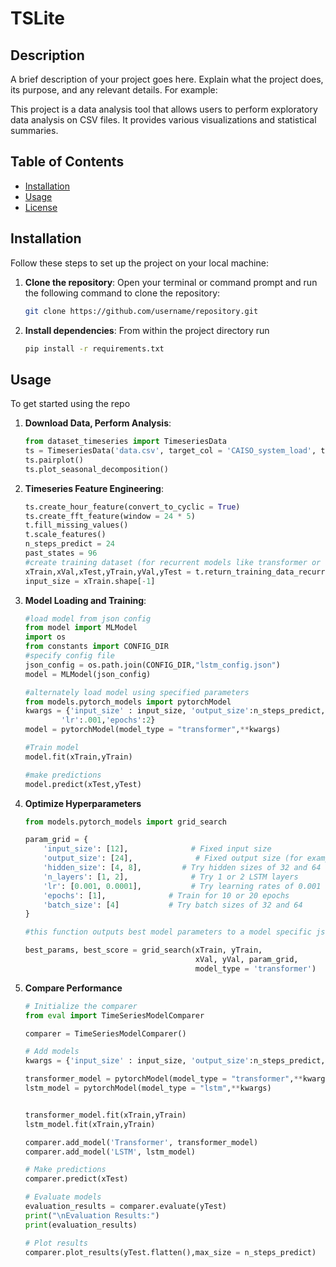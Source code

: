 # TSLite

## Description

A brief description of your project goes here. Explain what the project does, its purpose, and any relevant details. For example:

This project is a data analysis tool that allows users to perform exploratory data analysis on CSV files. It provides various visualizations and statistical summaries.

## Table of Contents

- [Installation](#installation)
- [Usage](#usage)
- [License](#license)

## Installation

Follow these steps to set up the project on your local machine:

1. **Clone the repository**:
   Open your terminal or command prompt and run the following command to clone the repository:
   ```bash
   git clone https://github.com/username/repository.git
2. **Install dependencies**:
   From within the project directory run
   ```bash
   pip install -r requirements.txt


## Usage

To get started using the repo 

1. **Download Data, Perform Analysis**:
    ```python
    from dataset_timeseries import TimeseriesData
    ts = TimeseriesData('data.csv', target_col = 'CAISO_system_load', time_index = 'interval_start_time')
    ts.pairplot()
    ts.plot_seasonal_decomposition()


2. **Timeseries Feature Engineering**:
    ```python
    ts.create_hour_feature(convert_to_cyclic = True)
    ts.create_fft_feature(window = 24 * 5)
    t.fill_missing_values()
    t.scale_features()
    n_steps_predict = 24
    past_states = 96
    #create training dataset (for recurrent models like transformer or LSTM)
    xTrain,xVal,xTest,yTrain,yVal,yTest = t.return_training_data_recurrent(past_states,n_steps_predict)
    input_size = xTrain.shape[-1]

3. **Model Loading and Training**:
    ```python
    #load model from json config
    from model import MLModel
    import os
    from constants import CONFIG_DIR
    #specify config file
    json_config = os.path.join(CONFIG_DIR,"lstm_config.json")
    model = MLModel(json_config)

    #alternately load model using specified parameters
    from models.pytorch_models import pytorchModel
    kwargs = {'input_size' : input_size, 'output_size':n_steps_predict,"hidden_size":64,'n_layers':2,'batch_size':64,
            'lr':.001,'epochs':2}
    model = pytorchModel(model_type = "transformer",**kwargs)

    #Train model
    model.fit(xTrain,yTrain)

    #make predictions
    model.predict(xTest,yTest)

4. **Optimize Hyperparameters**
    ```python
    from models.pytorch_models import grid_search

    param_grid = {
        'input_size': [12],              # Fixed input size
        'output_size': [24],              # Fixed output size (for example, binary classification)
        'hidden_size': [4, 8],         # Try hidden sizes of 32 and 64
        'n_layers': [1, 2],              # Try 1 or 2 LSTM layers
        'lr': [0.001, 0.0001],           # Try learning rates of 0.001 and 0.0001
        'epochs': [1],              # Train for 10 or 20 epochs
        'batch_size': [4]           # Try batch sizes of 32 and 64
    }

    #this function outputs best model parameters to a model specific json file

    best_params, best_score = grid_search(xTrain, yTrain,
                                          xVal, yVal, param_grid,
                                          model_type = 'transformer')

5. **Compare Performance**
    ```python
    # Initialize the comparer
    from eval import TimeSeriesModelComparer
    
    comparer = TimeSeriesModelComparer()

    # Add models
    kwargs = {'input_size' : input_size, 'output_size':n_steps_predict,"hidden_size":64,'n_layers':2,'batch_size':64,'lr':.001,'epochs':2}

    transformer_model = pytorchModel(model_type = "transformer",**kwargs)
    lstm_model = pytorchModel(model_type = "lstm",**kwargs)
    

    transformer_model.fit(xTrain,yTrain)
    lstm_model.fit(xTrain,yTrain)
    
    comparer.add_model('Transformer', transformer_model)
    comparer.add_model('LSTM', lstm_model)

    # Make predictions
    comparer.predict(xTest)

    # Evaluate models
    evaluation_results = comparer.evaluate(yTest)
    print("\nEvaluation Results:")
    print(evaluation_results)

    # Plot results
    comparer.plot_results(yTest.flatten(),max_size = n_steps_predict)




